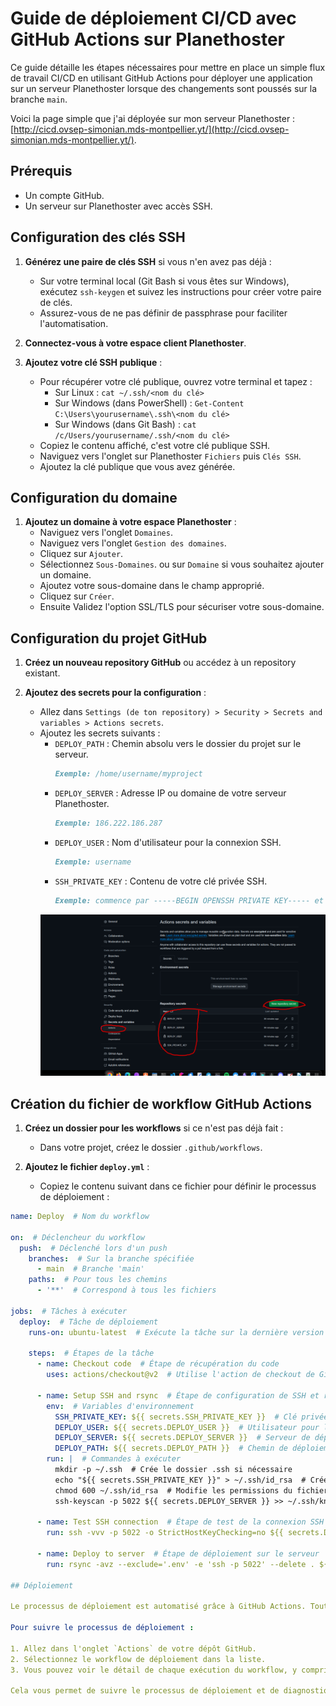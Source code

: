 # Guide de déploiement CI/CD avec GitHub Actions sur Planethoster

Ce guide détaille les étapes nécessaires pour mettre en place un simple flux de travail CI/CD en utilisant GitHub Actions pour déployer une application sur un serveur Planethoster lorsque des changements sont poussés sur la branche `main`.

Voici la page simple que j'ai déployée sur mon serveur Planethoster : [http://cicd.ovsep-simonian.mds-montpellier.yt/](http://cicd.ovsep-simonian.mds-montpellier.yt/).

## Prérequis

- Un compte GitHub.
- Un serveur sur Planethoster avec accès SSH.

## Configuration des clés SSH

1. **Générez une paire de clés SSH** si vous n'en avez pas déjà :
   - Sur votre terminal local (Git Bash si vous êtes sur Windows), exécutez `ssh-keygen` et suivez les instructions pour créer votre paire de clés. 
   - Assurez-vous de ne pas définir de passphrase pour faciliter l'automatisation.

2. **Connectez-vous à votre espace client Planethoster**.

3. **Ajoutez votre clé SSH publique** :
   - Pour récupérer votre clé publique, ouvrez votre terminal et tapez :
     - Sur Linux : `cat ~/.ssh/<nom du clé>`
     - Sur Windows (dans PowerShell) : `Get-Content C:\Users\yourusername\.ssh\<nom du clé>`
     - Sur Windows (dans Git Bash) : `cat /c/Users/yourusername/.ssh/<nom du clé>`
   - Copiez le contenu affiché, c'est votre clé publique SSH.
   - Naviguez vers l'onglet sur Planethoster `Fichiers` puis `Clés SSH`.
   - Ajoutez la clé publique que vous avez générée.

## Configuration du domaine

1. **Ajoutez un domaine à votre espace Planethoster** :
   - Naviguez vers l'onglet `Domaines`.
   - Naviguez vers l'onglet `Gestion des domaines`.
   - Cliquez sur `Ajouter`.
   - Sélectionnez `Sous-Domaines`. ou sur `Domaine` si vous souhaitez ajouter un domaine.
   - Ajoutez votre sous-domaine dans le champ approprié.
   - Cliquez sur `Créer`.
   - Ensuite Validez l'option SSL/TLS pour sécuriser votre sous-domaine.

## Configuration du projet GitHub

1. **Créez un nouveau repository GitHub** ou accédez à un repository existant.

2. **Ajoutez des secrets pour la configuration** :
   - Allez dans `Settings (de ton repository) > Security > Secrets and variables > Actions secrets`.
   - Ajoutez les secrets suivants :
     - `DEPLOY_PATH` : Chemin absolu vers le dossier du projet sur le serveur.   
       ```markdown
       Exemple: /home/username/myproject
       ```
     - `DEPLOY_SERVER` : Adresse IP ou domaine de votre serveur Planethoster.    
       ```markdown
       Exemple: 186.222.186.287
       ```
     - `DEPLOY_USER` : Nom d'utilisateur pour la connexion SSH.   
       ```markdown
       Exemple: username
       ```
     - `SSH_PRIVATE_KEY` : Contenu de votre clé privée SSH.   
       ```markdown
       Exemple: commence par -----BEGIN OPENSSH PRIVATE KEY----- et finit par -----END OPENSSH PRIVATE KEY-----
       ```
      ![Secrets](./images/secrets.png) 
 
## Création du fichier de workflow GitHub Actions

1. **Créez un dossier pour les workflows** si ce n'est pas déjà fait :
   - Dans votre projet, créez le dossier `.github/workflows`.

2. **Ajoutez le fichier `deploy.yml`** :
   - Copiez le contenu suivant dans ce fichier pour définir le processus de déploiement :

```yaml
name: Deploy  # Nom du workflow

on:  # Déclencheur du workflow
  push:  # Déclenché lors d'un push
    branches:  # Sur la branche spécifiée
      - main  # Branche 'main'
    paths:  # Pour tous les chemins
      - '**'  # Correspond à tous les fichiers

jobs:  # Tâches à exécuter
  deploy:  # Tâche de déploiement
    runs-on: ubuntu-latest  # Exécute la tâche sur la dernière version d'Ubuntu

    steps:  # Étapes de la tâche
      - name: Checkout code  # Étape de récupération du code
        uses: actions/checkout@v2  # Utilise l'action de checkout de GitHub

      - name: Setup SSH and rsync  # Étape de configuration de SSH et rsync
        env:  # Variables d'environnement
          SSH_PRIVATE_KEY: ${{ secrets.SSH_PRIVATE_KEY }}  # Clé privée SSH
          DEPLOY_USER: ${{ secrets.DEPLOY_USER }}  # Utilisateur pour le déploiement
          DEPLOY_SERVER: ${{ secrets.DEPLOY_SERVER }}  # Serveur de déploiement
          DEPLOY_PATH: ${{ secrets.DEPLOY_PATH }}  # Chemin de déploiement sur le serveur
        run: |  # Commandes à exécuter
          mkdir -p ~/.ssh  # Crée le dossier .ssh si nécessaire
          echo "${{ secrets.SSH_PRIVATE_KEY }}" > ~/.ssh/id_rsa  # Crée le fichier id_rsa avec la clé privée SSH
          chmod 600 ~/.ssh/id_rsa  # Modifie les permissions du fichier pour qu'il soit lisible uniquement par l'utilisateur
          ssh-keyscan -p 5022 ${{ secrets.DEPLOY_SERVER }} >> ~/.ssh/known_hosts  # Ajoute le serveur aux hôtes connus de SSH

      - name: Test SSH connection  # Étape de test de la connexion SSH
        run: ssh -vvv -p 5022 -o StrictHostKeyChecking=no ${{ secrets.DEPLOY_USER }}@${{ secrets.DEPLOY_SERVER }} "echo 'Connection successful'" || true  # Tente de se connecter au serveur et affiche un message en cas de succès

      - name: Deploy to server  # Étape de déploiement sur le serveur
        run: rsync -avz --exclude='.env' -e 'ssh -p 5022' --delete . ${{ secrets.DEPLOY_USER }}@${{ secrets.DEPLOY_SERVER }}:${{ secrets.DEPLOY_PATH }}  # Utilise rsync pour synchroniser les fichiers avec le serveur, en excluant les fichiers .env

## Déploiement

Le processus de déploiement est automatisé grâce à GitHub Actions. Toutes les étapes nécessaires pour déployer l'application sont définies dans le fichier `.github/workflows/main.yml`.

Pour suivre le processus de déploiement :

1. Allez dans l'onglet `Actions` de votre dépôt GitHub.
2. Sélectionnez le workflow de déploiement dans la liste.
3. Vous pouvez voir le détail de chaque exécution du workflow, y compris les logs de chaque étape.

Cela vous permet de suivre le processus de déploiement et de diagnostiquer d'éventuels problèmes.